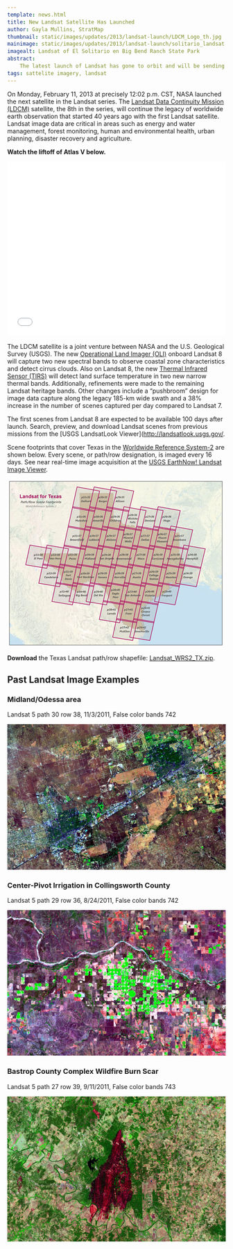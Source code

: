 ```yaml
---
template: news.html
title: New Landsat Satellite Has Launched
author: Gayla Mullins, StratMap
thumbnail: static/images/updates/2013/landsat-launch/LDCM_Logo_th.jpg
mainimage: static/images/updates/2013/landsat-launch/solitario_landsat.jpg
imagealt: Landsat of El Solitario en Big Bend Ranch State Park
abstract: 
    The latest launch of Landsat has gone to orbit and will be sending high-resolution imagery in the coming months.
tags: sattelite imagery, landsat
---
```


On Monday, February 11, 2013 at precisely 12:02 p.m. CST, NASA launched the next satellite in the Landsat series. The [Landsat Data Continuity Mission (LDCM)](http://ldcm.gsfc.nasa.gov/) satellite, the 8th in the series, will continue the legacy of worldwide earth observation that started 40 years ago with the first Landsat satellite. Landsat image data are critical in areas such as energy and water management, forest monitoring, human and environmental health, urban planning, disaster recovery and agriculture.

**Watch the liftoff of Atlas V below.**
<iframe width="100%" height="400" src="//www.youtube.com/embed/2pnqFHXoA1c" frameborder="0" allowfullscreen></iframe>

The LDCM satellite is a joint venture between NASA and the U.S. Geological Survey (USGS). The new [Operational Land Imager (OLI)](http://www.nasa.gov/mission_pages/landsat/spacecraft/index.html) onboard Landsat 8 will capture two new spectral bands to observe coastal zone characteristics and detect cirrus clouds. Also on Landsat 8, the new [Thermal Infrared Sensor (TIRS)](http://www.nasa.gov/mission_pages/landsat/spacecraft/index.html) will detect land surface temperature in two new narrow thermal bands. Additionally, refinements were made to the remaining Landsat heritage bands. Other changes include a “pushbroom” design for image data capture along the legacy 185-km wide swath and a 38% increase in the number of scenes captured per day compared to Landsat 7.

The first scenes from Landsat 8 are expected to be available 100 days after launch. Search, preview, and download Landsat scenes from previous missions from the [USGS LandsatLook Viewer](http://landsatlook.usgs.gov/.

Scene footprints that cover Texas in the [Worldwide Reference System-2](http://landsat.gsfc.nasa.gov/about/wrs.html) are shown below. Every scene, or path/row designation, is imaged every 16 days. See near real-time image acquisition at the [USGS EarthNow! Landsat Image Viewer](http://earthnow.usgs.gov/earthnow_app.html?sessionId=6667755c86f8359d1ef5adb2ed34585b17979%20%20target=).

![Scene Footprints of Texas](static/images/updates/2013/landsat-launch/tx_wrs2_0.jpg) 

**Download** the Texas Landsat path/row shapefile: [Landsat_WRS2_TX.zip](static/documents/misc/landsat-8/Landsat_WRS2_TX.zip).

## Past Landsat Image Examples

### Midland/Odessa area
Landsat 5 path 30 row 38, 11/3/2011, False color bands 742

![Landsat of Midland/Odessa area](static/images/updates/2013/landsat-launch/midland_landsat_1.JPG)

### Center-Pivot Irrigation in Collingsworth County
Landsat 5 path 29 row 36, 8/24/2011, False color bands 742

![Landsat of Center-Pivot Irrigation in Collingsworth County](static/images/updates/2013/landsat-launch/pivots_landsat.jpg)

### Bastrop County Complex Wildfire Burn Scar
Landsat 5 path 27 row 39, 9/11/2011, False color bands 743

![Landsat of Bastrop County Complex Wildfire Burn Scar](static/images/updates/2013/landsat-launch/bastrop_landsat.jpg)

